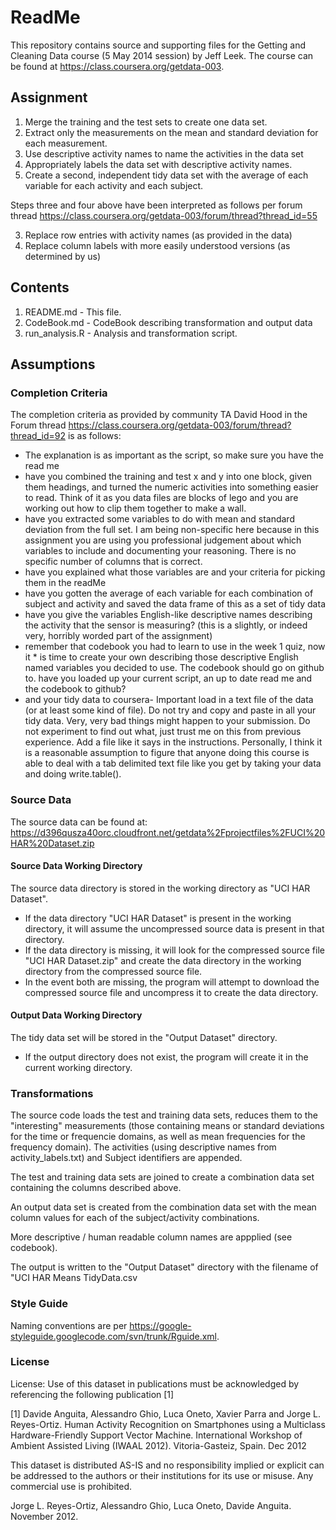 ReadMe
========================================================

This repository contains source and supporting files for the Getting and Cleaning Data course (5 May 2014 session) by Jeff Leek.  The course can be found at https://class.coursera.org/getdata-003.

## Assignment

1. Merge the training and the test sets to create one data set.
2. Extract only the measurements on the mean and standard deviation for each measurement. 
3. Use descriptive activity names to name the activities in the data set
4. Appropriately labels the data set with descriptive activity names. 
5. Create a second, independent tidy data set with the average of each variable for each activity and each subject. 

Steps three and four above have been interpreted as follows per forum thread https://class.coursera.org/getdata-003/forum/thread?thread_id=55

3. Replace row entries with activity names (as provided in the data)
4. Replace column labels with more easily understood versions (as determined by us)

## Contents

1. README.md - This file.
2. CodeBook.md - CodeBook describing transformation and output data
3. run_analysis.R - Analysis and transformation script.

## Assumptions

### Completion Criteria

The completion criteria as provided by community TA David Hood in the Forum thread https://class.coursera.org/getdata-003/forum/thread?thread_id=92 is as follows:

* The explanation is as important as the script, so make sure you have the read me
* have you combined the training and test x and y into one block, given them headings, and turned the numeric activities into something easier to read. Think of it as you data files are blocks of lego and you are working out how to clip them together to make a wall.
* have you extracted some variables to do with mean and standard deviation from the full set. I am being non-specific here because in this assignment you are using you professional judgement about which variables to include and documenting your reasoning. There is no specific number of columns that is correct.
* have you explained what those variables are and your criteria for picking them in the readMe
* have you gotten the average of each variable for each combination of subject and activity and saved the data frame of this as a set of tidy data
* have you give the variables English-like descriptive names describing the activity that the sensor is measuring? (this is a slightly, or indeed very, horribly worded part of the assignment)
* remember that codebook you had to learn to use in the week 1 quiz, now it * is time to create your own describing those descriptive English named variables you decided to use. The codebook should go on github to. have you loaded up your current script, an up to date read me and the codebook to github?
* and your tidy data to coursera- Important load in a text file of the data (or at least some kind of file). Do not try and copy and paste in all your tidy data. Very, very bad things might happen to your submission. Do not experiment to find out what, just trust me on this from previous experience. Add a file like it says in the instructions. Personally, I think it is a reasonable assumption to figure that anyone doing this course is able to deal with a tab delimited text file like you get by taking your data and doing write.table().

### Source Data

The source data can be found at:
https://d396qusza40orc.cloudfront.net/getdata%2Fprojectfiles%2FUCI%20HAR%20Dataset.zip

#### Source Data Working Directory

The source data directory is stored in the working directory as "UCI HAR Dataset".

* If the data directory "UCI HAR Dataset" is present in the working directory, it will assume the uncompressed source data is present in that directory.  
* If the data directory is missing, it will look for the compressed source file "UCI HAR Dataset.zip" and create the data directory in the working directory from the compressed source file.
* In the event both are missing, the program will attempt to download the compressed source file and uncompress it to create the data directory.

#### Output Data Working Directory

The tidy data set will be stored in the "Output Dataset" directory.

* If the output directory does not exist, the program will create it in the current working directory.

### Transformations

The source code loads the test and training data sets, reduces them to the "interesting" measurements (those containing means or standard deviations for the time or frequencie domains, as well as mean frequencies for the frequency domain).  The activities (using descriptive names from activity_labels.txt) and Subject identifiers are appended.

The test and training data sets are joined to create a combination data set containing the columns described above.

An output data set is created from the combination data set with the mean column values for each of the subject/activity combinations.

More descriptive / human readable column names are appplied (see codebook).

The output is written to the "Output Dataset" directory with the filename of "UCI HAR Means TidyData.csv

### Style Guide

Naming conventions are per https://google-styleguide.googlecode.com/svn/trunk/Rguide.xml.

### License
License:
Use of this dataset in publications must be acknowledged by referencing the following publication [1] 

[1] Davide Anguita, Alessandro Ghio, Luca Oneto, Xavier Parra and Jorge L. Reyes-Ortiz. Human Activity Recognition on Smartphones using a Multiclass Hardware-Friendly Support Vector Machine. International Workshop of Ambient Assisted Living (IWAAL 2012). Vitoria-Gasteiz, Spain. Dec 2012

This dataset is distributed AS-IS and no responsibility implied or explicit can be addressed to the authors or their institutions for its use or misuse. Any commercial use is prohibited.

Jorge L. Reyes-Ortiz, Alessandro Ghio, Luca Oneto, Davide Anguita. November 2012.

